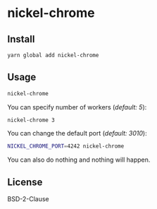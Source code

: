 # nickel-chrome

## Install

```bash
yarn global add nickel-chrome
```

## Usage

```bash
nickel-chrome
```

You can specify number of workers (*default: 5*):

```bash
nickel-chrome 3
```

You can change the default port (*default: 3010*):

```bash
NICKEL_CHROME_PORT=4242 nickel-chrome
```

You can also do nothing and nothing will happen.

## License

BSD-2-Clause
